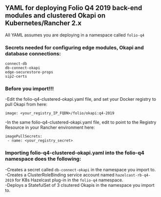 ## YAML for deploying Folio Q4 2019 back-end modules and clustered Okapi on Kubernetes/Rancher 2.x

All YAML assumes you are deploying in a namespace called `folio-q4`

### Secrets needed for configuring edge modules, Okapi and database connections:

`connect-db`<br/>
`db-connect-okapi`<br/>
`edge-securestore-props`<br/>
`sip2-certs`

### Before you import!!!

-Edit the folio-q4-clustered-okapi.yaml file, and set your Docker registry to pull Okapi from here:<br/>

`image: <your_registry_IP_FQDN>/folio/okapi:q4-2019`<br/>

-In the same folio-q4-clustered-okapi.yaml file, edit to point to the Registry Resource in your Rancher environment here:<br/>
```
imagePullSecrets:
 - name: <your_registry_secret>
```
### Importing folio-q4-clustered-okapi.yaml into the folio-q4 namespace does the following:

-Creates a secret called `db-connect-okapi` in the namespace you import to.<br/>
-Creates a ClusterRoleBinding service account named `hazelcast-rb-q4-2019` for K8s Hazelcast plug-in in the `folio-q4` namespace.<br/>
-Deploys a StatefulSet of 3 clsutered Okapis in the namespace you import to.

